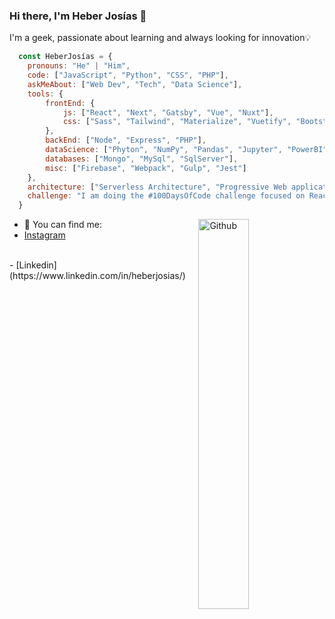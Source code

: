 ### Hi there, I'm Heber Josías 👋
I'm a geek, passionate about learning and always looking for innovation💡

```js
  const HeberJosías = {
    pronouns: "He" | "Him",
    code: ["JavaScript", "Python", "CSS", "PHP"],
    askMeAbout: ["Web Dev", "Tech", "Data Science"],
    tools: {
        frontEnd: {
            js: ["React", "Next", "Gatsby", "Vue", "Nuxt"],
            css: ["Sass", "Tailwind", "Materialize", "Vuetify", "Bootstrap"]
        },
        backEnd: ["Node", "Express", "PHP"],
        dataScience: ["Phyton", "NumPy", "Pandas", "Jupyter", "PowerBI"],
        databases: ["Mongo", "MySql", "SqlServer"],
        misc: ["Firebase", "Webpack", "Gulp", "Jest"]
    },
    architecture: ["Serverless Architecture", "Progressive Web applications", "Single Page Applications"],
    challenge: "I am doing the #100DaysOfCode challenge focused on React and Next"
  }
```

<img width="40%" align="right" alt="Github" src="https://user-images.githubusercontent.com/53913737/91210533-fec40000-e6d2-11ea-90a7-4a4547fd149d.png" />

- 🔭 You can find me:<br>
- [Instagram](https://www.instagram.com/josiasheber/)
<br>
- [Linkedin](https://www.linkedin.com/in/heberjosias/)


